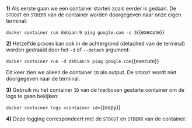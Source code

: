 **1)** Als eerste gaan we een container starten zoals eerder is gedaan. De `STDOUT` en `STDERR` van de container worden doorgegeven naar onze eigen terminal:

`docker container run debian:9 ping google.com -c 3`{{execute}}

**2)** Hetzelfde proces kan ook in de achtergrond (detached van de terminal) worden gedraaid door het `-d` of `--detach` argument: 

`docker container run -d debian:9 ping google.com`{{execute}}

Dit keer zien we alleen de container `ID` als output. De `STDOUT` wordt niet doorgegeven naar de terminal.

**3)** Gebruik nu het container `ID` van de hierboven gestarte container om de logs te gaan bekijken:

`docker container logs <container id>`{{copy}}

**4)** Deze logging correspondeert met de `STDOUT` en `STDERR` van de container.

